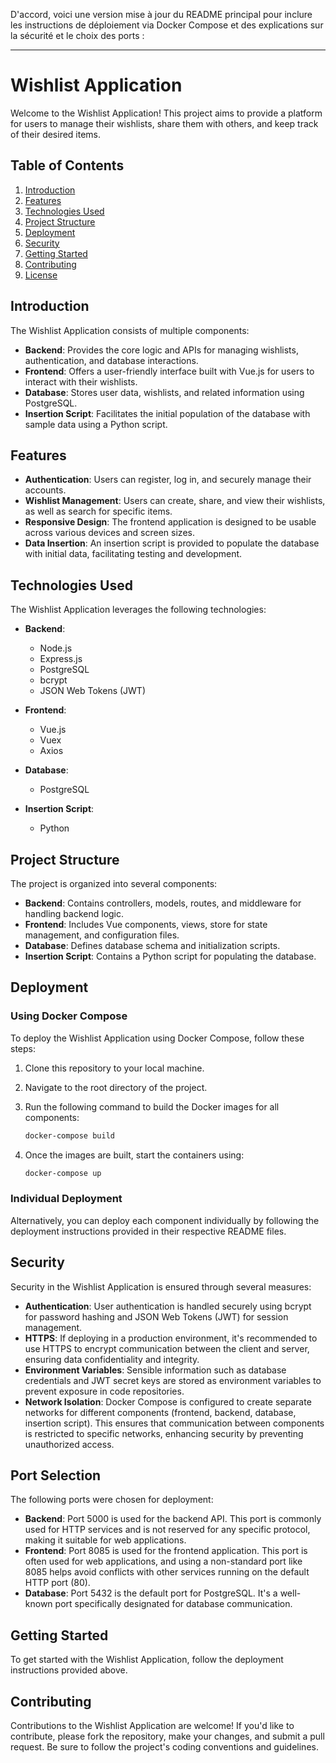 D'accord, voici une version mise à jour du README principal pour inclure les instructions de déploiement via Docker Compose et des explications sur la sécurité et le choix des ports :

---

# Wishlist Application

Welcome to the Wishlist Application! This project aims to provide a platform for users to manage their wishlists, share them with others, and keep track of their desired items.

## Table of Contents

1. [Introduction](#introduction)
2. [Features](#features)
3. [Technologies Used](#technologies-used)
4. [Project Structure](#project-structure)
5. [Deployment](#deployment)
6. [Security](#security)
7. [Getting Started](#getting-started)
8. [Contributing](#contributing)
9. [License](#license)

## Introduction

The Wishlist Application consists of multiple components:

- **Backend**: Provides the core logic and APIs for managing wishlists, authentication, and database interactions.
- **Frontend**: Offers a user-friendly interface built with Vue.js for users to interact with their wishlists.
- **Database**: Stores user data, wishlists, and related information using PostgreSQL.
- **Insertion Script**: Facilitates the initial population of the database with sample data using a Python script.

## Features

- **Authentication**: Users can register, log in, and securely manage their accounts.
- **Wishlist Management**: Users can create, share, and view their wishlists, as well as search for specific items.
- **Responsive Design**: The frontend application is designed to be usable across various devices and screen sizes.
- **Data Insertion**: An insertion script is provided to populate the database with initial data, facilitating testing and development.

## Technologies Used

The Wishlist Application leverages the following technologies:

- **Backend**:
  - Node.js
  - Express.js
  - PostgreSQL
  - bcrypt
  - JSON Web Tokens (JWT)

- **Frontend**:
  - Vue.js
  - Vuex
  - Axios

- **Database**:
  - PostgreSQL

- **Insertion Script**:
  - Python

## Project Structure

The project is organized into several components:

- **Backend**: Contains controllers, models, routes, and middleware for handling backend logic.
- **Frontend**: Includes Vue components, views, store for state management, and configuration files.
- **Database**: Defines database schema and initialization scripts.
- **Insertion Script**: Contains a Python script for populating the database.

## Deployment

### Using Docker Compose

To deploy the Wishlist Application using Docker Compose, follow these steps:

1. Clone this repository to your local machine.
2. Navigate to the root directory of the project.
3. Run the following command to build the Docker images for all components:

    ```bash
    docker-compose build
    ```

4. Once the images are built, start the containers using:

    ```bash
    docker-compose up
    ```

### Individual Deployment

Alternatively, you can deploy each component individually by following the deployment instructions provided in their respective README files.



## Security

Security in the Wishlist Application is ensured through several measures:

- **Authentication**: User authentication is handled securely using bcrypt for password hashing and JSON Web Tokens (JWT) for session management.
- **HTTPS**: If deploying in a production environment, it's recommended to use HTTPS to encrypt communication between the client and server, ensuring data confidentiality and integrity.
- **Environment Variables**: Sensible information such as database credentials and JWT secret keys are stored as environment variables to prevent exposure in code repositories.
- **Network Isolation**: Docker Compose is configured to create separate networks for different components (frontend, backend, database, insertion script). This ensures that communication between components is restricted to specific networks, enhancing security by preventing unauthorized access.

## Port Selection

The following ports were chosen for deployment:

- **Backend**: Port 5000 is used for the backend API. This port is commonly used for HTTP services and is not reserved for any specific protocol, making it suitable for web applications.
- **Frontend**: Port 8085 is used for the frontend application. This port is often used for web applications, and using a non-standard port like 8085 helps avoid conflicts with other services running on the default HTTP port (80).
- **Database**: Port 5432 is the default port for PostgreSQL. It's a well-known port specifically designated for database communication.

## Getting Started

To get started with the Wishlist Application, follow the deployment instructions provided above.

## Contributing

Contributions to the Wishlist Application are welcome! If you'd like to contribute, please fork the repository, make your changes, and submit a pull request. Be sure to follow the project's coding conventions and guidelines.



